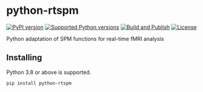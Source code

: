 # python-rtspm

[![PyPI version](https://img.shields.io/pypi/v/python-rtspm.svg)](https://pypi.python.org/pypi/python-rtspm)
[![Supported Python versions](https://img.shields.io/pypi/pyversions/python-rtspm.svg)](https://pypi.org/project/python-rtspm/#files)
[![Build and Publish](https://github.com/OpenNFT/python-rtspm/workflows/Build%20and%20Publish/badge.svg)](https://github.com/OpenNFT/python-rtspm/actions/workflows/build-publish.yaml)
[![License](https://img.shields.io/pypi/l/python-rtspm.svg)](https://choosealicense.com/licenses/gpl-3.0)

Python adaptation of SPM functions for real-time fMRI analysis

## Installing

Python 3.8 or above is supported.

```
pip install python-rtspm
```

